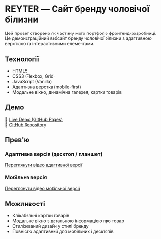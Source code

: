 # REYTER — Сайт бренду чоловічої білизни

Цей проєкт створено як частину мого портфоліо фронтенд-розробниці. Це демонстраційний вебсайт бренду чоловічої білизни з адаптивною версткою та інтерактивними елементами.

## Технології

- HTML5
- CSS3 (Flexbox, Grid)
- JavaScript (Vanilla)
- Адаптивна верстка (mobile-first)
- Модальне вікно, динамічна галерея, картки товарів

## Демо

🔗 [Live Demo (GitHub Pages)](https://ivannakotyk.github.io/reyter-site/)  
🔗 [GitHub Repository](https://github.com/ivannakotyk/reyter-site)

## Прев'ю

### Адаптивна версія (десктоп / планшет)
[Переглянути відео адаптивної версії](./assets/videos/reyter-desktop.mp4)

### Мобільна версія
[Переглянути відео мобільної версії](./assets/videos/reyter-mobile.mp4)


## Можливості

- Клікабельні картки товарів  
- Модальне вікно з детальною інформацією про товар  
- Стилізований дизайн у стилі бренду  
- Повністю адаптивний для мобільних і десктопів
